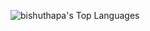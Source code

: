 
![bishuthapa's Top Languages](https://github-readme-stats.vercel.app/api/top-langs/?username=bishuthapa&theme=vue-dark&show_icons=true&hide_border=true&layout=compact)
